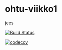 # ohtu-viikko1
jees

[![Build Status](https://travis-ci.org/wileht/ohtu-viikko1.svg?branch=master)](https://travis-ci.org/wileht/ohtu-viikko1)

[![codecov](https://codecov.io/gh/wileht/ohtu-viikko1/branch/master/graph/badge.svg)](https://codecov.io/gh/wileht/ohtu-viikko1)